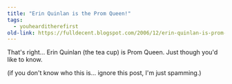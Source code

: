 ```yaml
---
title: "Erin Quinlan is the Prom Queen!"
tags: 
  - youhearditherefirst	
old-link: https://fulldecent.blogspot.com/2006/12/erin-quinlan-is-prom-queen.html
---
```


That's right... Erin Quinlan (the tea cup) is Prom Queen. Just though you'd like to know.

(if you don't know who this is... ignore this post, I'm just spamming.)